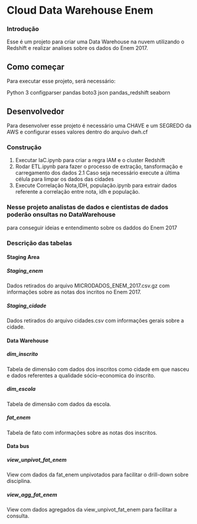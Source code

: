 # Cloud Data Warehouse Enem

### Introdução

Esse é um projeto para criar uma Data Warehouse na nuvem utilizando o Redshift e realizar analises sobre os dados do Enem 2017.

## Como começar

Para executar esse projeto, será necessário:

Python 3
configparser
pandas
boto3
json
pandas_redshift
seaborn

## Desenvolvedor

Para desenvolver esse projeto é necessário uma CHAVE e um SEGREDO da AWS e configurar esses valores dentro do arquivo dwh.cf

### Construção

1. Executar IaC.ipynb para criar a regra IAM e o cluster Redshift
2. Rodar ETL.ipynb para fazer o processo de extração, tansformação e carregamento dos dados
2.1 Caso seja necessário execute a última célula para limpar os dados das cidades
3. Execute Correlação Nota,IDH, população.ipynb para extrair dados referente a correlação entre nota, idh e população.

### Nesse projeto analistas de dados e cientistas de dados poderão onsultas no DataWarehouse
para conseguir ideias e entendimento sobre os daddos do Enem 2017

### Descrição das tabelas

#### Staging Area

##### Staging_enem

Dados retirados do arquivo MICRODADOS_ENEM_2017.csv.gz com informações sobre as notas dos incritos no Enem 2017.

##### Staging_cidade

Dados retirados do arquivo cidades.csv com informações gerais sobre a cidade.

#### Data Warehouse

##### dim_inscrito

Tabela de dimensão com dados dos inscritos como cidade em que nasceu e dados referentes a qualidade sócio-economica do inscrito.


##### dim_escola

Tabela de dimensão com dados da escola.

##### fat_enem

Tabela de fato com informações sobre as notas dos inscritos.

#### Data bus

##### view_unpivot_fat_enem

View com dados da fat_enem unpivotados para facilitar o drill-down sobre disciplina.

##### view_agg_fat_enem

View com dados agregados da view_unpivot_fat_enem para facilitar a consulta.


